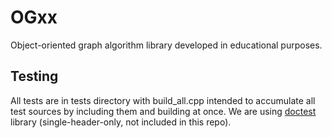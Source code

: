 # OGxx
 Object-oriented graph algorithm library developed in educational purposes.

## Testing

All tests are in tests directory with build_all.cpp intended to accumulate all test sources by including them and building at once.
We are using [doctest](https://github.com/doctest/doctest) library (single-header-only, not included in this repo).
